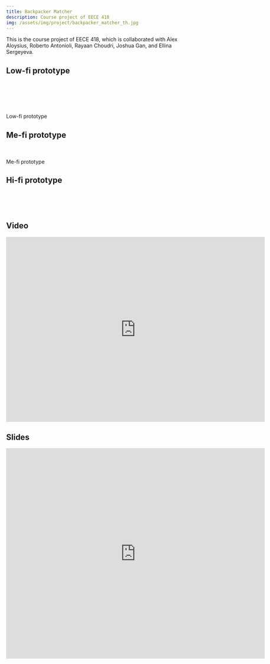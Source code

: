 ```yaml
---
title: Backpacker Matcher
description: Course project of EECE 418
img: /assets/img/project/backpacker_matcher_th.jpg
---
```


This is the course project of EECE 418, which is collaborated with Alex Aloysius, Roberto Antonioli, Rayaan Choudri, Joshua Gan, and Ellina Sergeyeva.

## Low-fi prototype
<div class="img_row">
    <img class="col one" src="/assets/img/project/eece418/lo_fi/img00.jpg" alt="" title="example image"/>
    <img class="col one" src="/assets/img/project/eece418/lo_fi/img01.jpg" alt="" title="example image"/>
    <img class="col one" src="/assets/img/project/eece418/lo_fi/img02.jpg" alt="" title="example image"/>
</div>
<div class="img_row">
    <img class="col one" src="/assets/img/project/eece418/lo_fi/img03.jpg" alt="" title="example image"/>
    <img class="col one" src="/assets/img/project/eece418/lo_fi/img04.jpg" alt="" title="example image"/>
    <img class="col one" src="/assets/img/project/eece418/lo_fi/img05.jpg" alt="" title="example image"/>
</div>
<div class="img_row">
    <img class="col one" src="/assets/img/project/eece418/lo_fi/img06.jpg" alt="" title="example image"/>
    <img class="col one" src="/assets/img/project/eece418/lo_fi/img07.jpg" alt="" title="example image"/>
    <img class="col one" src="/assets/img/project/eece418/lo_fi/img08.jpg" alt="" title="example image"/>
</div>
<div class="img_row">
    <img class="col one" src="/assets/img/project/eece418/lo_fi/img09.jpg" alt="" title="example image"/>
    <img class="col one" src="/assets/img/project/eece418/lo_fi/img10.jpg" alt="" title="example image"/>
    <img class="col one" src="/assets/img/project/eece418/lo_fi/img11.jpg" alt="" title="example image"/>
</div>
<div class="img_row">
    <img class="col one" src="/assets/img/project/eece418/lo_fi/img12.jpg" alt="" title="example image"/>
    <img class="col one" src="/assets/img/project/eece418/lo_fi/img13.jpg" alt="" title="example image"/>
</div>
<div class="col three caption">
    Low-fi prototype
</div>


## Me-fi prototype
<div class="img_row">
    <img class="col one" src="/assets/img/project/eece418/me_fi/img00.jpg" alt="" title="example image"/>
    <img class="col one" src="/assets/img/project/eece418/me_fi/img01.jpg" alt="" title="example image"/>
    <img class="col one" src="/assets/img/project/eece418/me_fi/img02.jpg" alt="" title="example image"/>
</div>
<div class="img_row">
    <img class="col one" src="/assets/img/project/eece418/me_fi/img03.jpg" alt="" title="example image"/>
    <img class="col one" src="/assets/img/project/eece418/me_fi/img04.jpg" alt="" title="example image"/>
    <img class="col one" src="/assets/img/project/eece418/me_fi/img05.jpg" alt="" title="example image"/>
</div>
<div class="img_row">
    <img class="col one" src="/assets/img/project/eece418/me_fi/img06.jpg" alt="" title="example image"/>
</div>
<div class="col three caption">
    Me-fi prototype
</div>

## Hi-fi prototype
<div class="img_row">
    <img class="col one" src="/assets/img/project/eece418/hi_fi/img00.jpg" alt="" title="example image"/>
    <img class="col one" src="/assets/img/project/eece418/hi_fi/img01.jpg" alt="" title="example image"/>
    <img class="col one" src="/assets/img/project/eece418/hi_fi/img02.png" alt="" title="example image"/>
</div>
<div class="img_row">
    <img class="col one" src="/assets/img/project/eece418/hi_fi/img03.png" alt="" title="example image"/>
    <img class="col one" src="/assets/img/project/eece418/hi_fi/img04.png" alt="" title="example image"/>
    <img class="col one" src="/assets/img/project/eece418/hi_fi/img05.png" alt="" title="example image"/>
</div>
<div class="img_row">
    <img class="col one" src="/assets/img/project/eece418/hi_fi/img06.png" alt="" title="example image"/>
    <img class="col one" src="/assets/img/project/eece418/hi_fi/img07.png" alt="" title="example image"/>
    <img class="col one" src="/assets/img/project/eece418/hi_fi/img08.png" alt="" title="example image"/>
</div>


## Video

<iframe width="700" height="500" src="https://www.youtube.com/embed/fqAmTgHentU" frameborder="0" allowfullscreen></iframe>

## Slides

<iframe src="https://docs.google.com/presentation/d/1Q_snYQ8Dg9bemIAqgktKFDvfjmSAq_gbjDyRL1w3LXA/embed?start=false&loop=false&delayms=3000" frameborder="0" width="700" height="569" allowfullscreen="true" mozallowfullscreen="true" webkitallowfullscreen="true"></iframe>